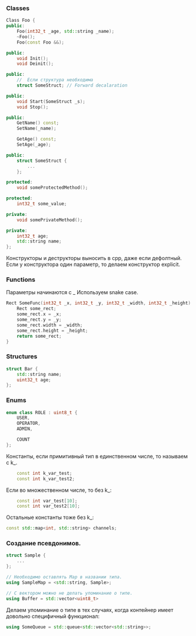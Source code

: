 ### Classes

``` c++
Class Foo {
public:
	Foo(int32_t _age, std::string _name);
	~Foo();
	Foo(const Foo &&);

public:
	void Init();
	void Deinit();

public:
	//  Если структура необходима
	struct SomeStruct; // Forward decalaration

public:
	void Start(SomeStruct _s);
	void Stop();

public:
	GetName() const;
	SetName(_name);

	GetAge() const;
	SetAge(_age);

public:
	struct SomeStruct {
		...
	};

protected:
	void someProtectedMethod(); 

protected:
	int32_t some_value;

private:
	void somePrivateMethod();

private:
	int32_t age;
	std::string name;
};
```
Конструкторы и деструкторы выносить в cpp, даже если дефолтный.
Если у конструктора один параметр, то делаем конструктор explicit. 


### Functions 

Параметры начинаются с _
Используем snake case.
``` c++
Rect SomeFunc(int32_t _x, int32_t _y, int32_t _width, int32_t _height) {
	Rect some_rect;
	some_rect.x = _x;
	some_rect.y = _y;
	some_rect.width = _width;
	some_rect.height = _height;
	return some_rect;
}
```

### Structures

``` c++
struct Bar {
	std::string name;
	uint32_t age;
};
```

### Enums

``` c++
enum class ROLE : uint8_t {
	USER,
	OPERATOR,
	ADMIN,

	COUNT
};
```

Константы, если примитивный тип в единственном числе, то называем с k_.

``` c++
	const int k_var_test;
	const int k_var_test2;
```

Если во множественном числе, то без k_:

``` c++
	const int var_test[10];
	const int var_test2[10];
```

Остальные константы тоже без k_:

``` c++
const std::map<int, std::string> channels; 
```

### Создание псевдонимов.

``` c++
struct Sample {
	...
};

// Необходимо оставлять Map в названии типа.
using SampleMap = <std::string, Sample>;

// С вектором можно не делать упоминание о типе.
using Buffer = std::vector<uint8_t>
```

Делаем упоминание о типе в тех случаях, когда контейнер имеет довольно специфичный функционал: 

``` c++
using SomeQueue = std::queue<std::vector<std::string>>;
```